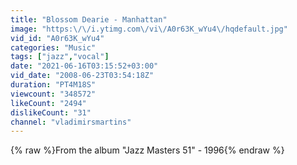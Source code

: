 ```yaml
---
title: "Blossom Dearie - Manhattan"
image: "https:\/\/i.ytimg.com\/vi\/A0r63K_wYu4\/hqdefault.jpg"
vid_id: "A0r63K_wYu4"
categories: "Music"
tags: ["jazz","vocal"]
date: "2021-06-16T03:15:52+03:00"
vid_date: "2008-06-23T03:54:18Z"
duration: "PT4M18S"
viewcount: "348572"
likeCount: "2494"
dislikeCount: "31"
channel: "vladimirsmartins"
---
```

{% raw %}From the album &quot;Jazz Masters 51&quot; - 1996{% endraw %}
